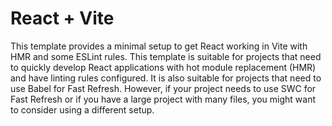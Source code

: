 # React + Vite
This template provides a minimal setup to get React working in Vite with HMR and some ESLint rules.
This template is suitable for projects that need to quickly develop React applications with hot module replacement (HMR) and have linting rules configured. It is also suitable for projects that need to use Babel for Fast Refresh. However, if your project needs to use SWC for Fast Refresh or if you have a large project with many files, you might want to consider using a different setup.